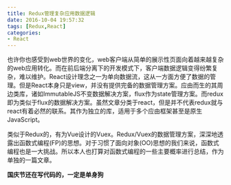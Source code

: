 ```yaml
---
title: Redux管理复杂应用数据逻辑
date: 2016-10-04 19:57:32
tags: [Redux,React]
categories: 
- React
---
```


也许你也感受到web世界的变化，web客户端从简单的展示性页面向着越来越复杂的web应用转化。而在前后端分离下的开发模式下，客户端数据逻辑变得纷繁复杂，难以维护。React设计理念之一为单向数据流，这从一方面方便了数据的管理。但是React本身只是view，并没有提供完备的数据管理方案。应由而生的其周边类库，诸如ImmutableJS不变数据解决方案，flux作为state管理方案。而redux即为类似于flux的数据解决方案。虽然文章分类于react，但是并不代表redux就与react有着必然的联系。其作为独立的库，适用于多个应由框架甚至是原生JavaScript。

类似于Redux的，有为Vue设计的Vuex。Redux/Vuex的数据管理方案，深深地透露出函数式编程(FP)的思想。对于习惯了面向对象(OO)思想的我们来说，函数式编程也是一大挑战。所以本人也打算对函数式编程的一些主要概率进行总结，作为单独的一篇文章。

**国庆节还在写代码的，一定是单身狗**

<!--more-->
